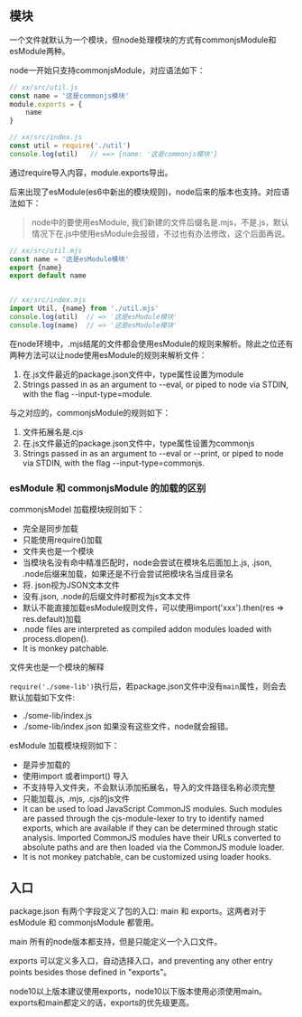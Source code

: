 ## 模块

一个文件就默认为一个模块，但node处理模块的方式有commonjsModule和esModule两种。

node一开始只支持commonjsModule，对应语法如下：

```javascript
// xx/src/util.js
const name = '这是commonjs模块'
module.exports = {
    name
}

// xx/src/index.js
const util = require('./util')
console.log(util)   // ==> {name: '这是commonjs模块'}
```

通过require导入内容，module.exports导出。

后来出现了esModule(es6中新出的模块规则)，node后来的版本也支持。对应语法如下：
> node中的要使用esModule, 我们新建的文件后缀名是.mjs，不是.js，默认情况下在.js中使用esModule会报错，不过也有办法修改，这个后面再说。

```javascript
// xx/src/util.mjs
const name = '这是esModule模块'
export {name}
export default name


// xx/src/index.mjs
import Util, {name} from './util.mjs'
console.log(util)  // => '这是esModule模块'
console.log(name)  // => '这是esModule模块'
```

在node环境中，.mjs结尾的文件都会使用esModule的规则来解析。除此之位还有两种方法可以让node使用esModule的规则来解析文件：
1. 在.js文件最近的package.json文件中，type属性设置为module
2.  Strings passed in as an argument to --eval, or piped to node via STDIN, with the flag --input-type=module.

与之对应的，commonjsModule的规则如下：
1. 文件拓展名是.cjs
2. 在.js文件最近的package.json文件中，type属性设置为commonjs
3. Strings passed in as an argument to --eval or --print, or piped to node via STDIN, with the flag --input-type=commonjs.


### esModule 和 commonjsModule 的加载的区别

commonjsModel 加载模块规则如下：
- 完全是同步加载
- 只能使用require()加载
- 文件夹也是一个模块
- 当模块名没有命中精准匹配时，node会尝试在模块名后面加上.js, .json, .node后缀来加载，如果还是不行会尝试把模块名当成目录名
- 将. json视为JSON文本文件
- 没有.json, .node的后缀文件时都视为js文本文件
- 默认不能直接加载esModule规则文件，可以使用import('xxx').then(res => res.default)加载
- .node files are interpreted as compiled addon modules loaded with process.dlopen().
- It is monkey patchable.

文件夹也是一个模块的解释

`require('./some-lib')`执行后，若package.json文件中没有`main`属性，则会去默认加载如下文件:
  - ./some-lib/index.js
  - ./some-lib/index.json
如果没有这些文件，node就会报错。


esModule 加载模块规则如下：
- 是异步加载的
- 使用import 或者import() 导入
- 不支持导入文件夹，不会默认添加拓展名，导入的文件路径名称必须完整
- 只能加载.js, .mjs, .cjs的js文件
- It can be used to load JavaScript CommonJS modules. Such modules are passed through the cjs-module-lexer to try to identify named exports, which are available if they can be determined through static analysis. Imported CommonJS modules have their URLs converted to absolute paths and are then loaded via the CommonJS module loader.
- It is not monkey patchable, can be customized using loader hooks.


## 入口

package.json 有两个字段定义了包的入口: main 和 exports。这两者对于esModule 和 commonjsModule 都管用。

main 所有的node版本都支持，但是只能定义一个入口文件。

exports 可以定义多入口，自动选择入口，and preventing any other entry points besides those defined in "exports"。

node10以上版本建议使用exports，node10以下版本使用必须使用main。exports和main都定义的话，exports的优先级更高。




